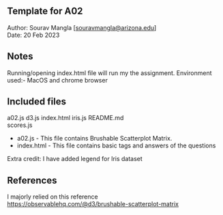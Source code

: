 ## Template for A02

Author: Sourav Mangla [souravmangla@arizona.edu]  
Date: 20 Feb 2023

## Notes

Running/opening index.html file will run my the assignment. Environment used:- MacOS and chrome browser

## Included files

a02.js
d3.js
index.html
iris.js
README.md  
scores.js

- a02.js - This file contains Brushable Scatterplot Matrix.
- index.html - This file contains basic tags and answers of the questions

Extra credit:
I have added legend for Iris dataset

## References

I majorly relied on this reference  
https://observablehq.com/@d3/brushable-scatterplot-matrix

